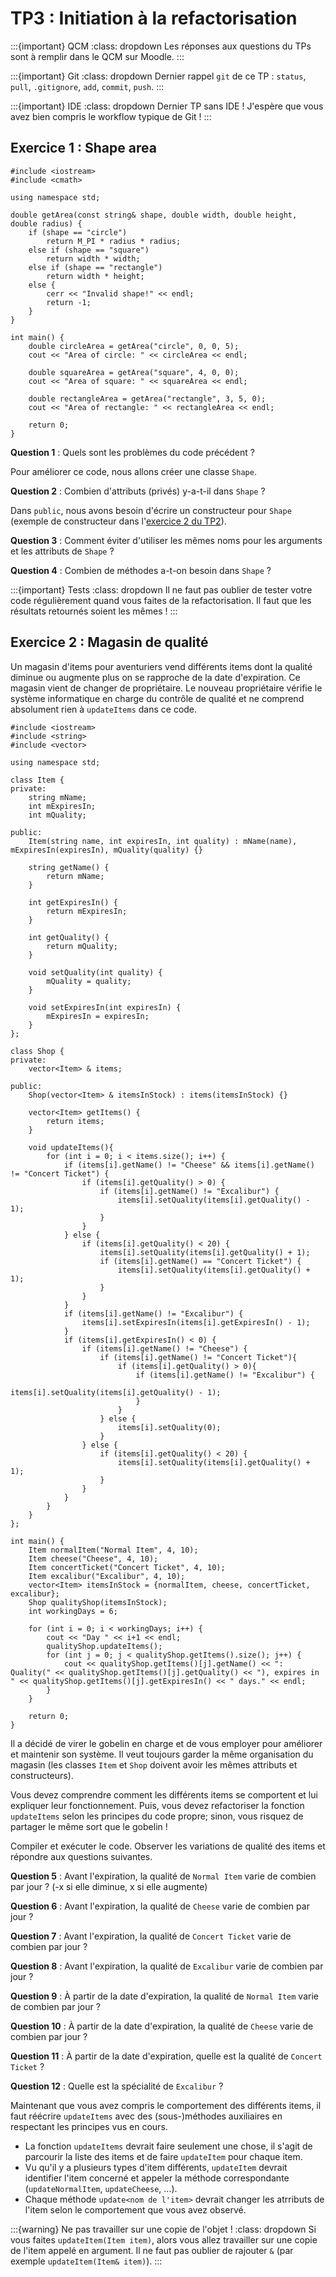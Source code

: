 # TP3 : Initiation à la refactorisation

:::{important} QCM
:class: dropdown
Les réponses aux questions du TPs sont à remplir dans le QCM sur Moodle.
:::

:::{important} Git
:class: dropdown
Dernier rappel `git` de ce TP : `status`, `pull`, `.gitignore`, `add`, `commit`, `push`.
:::

:::{important} IDE
:class: dropdown
Dernier TP sans IDE ! J'espère que vous avez bien compris le workflow typique de Git !
:::

## Exercice 1 : Shape area

```{code} cpp
#include <iostream>
#include <cmath>

using namespace std;

double getArea(const string& shape, double width, double height, double radius) {
    if (shape == "circle")
        return M_PI * radius * radius;
    else if (shape == "square")
        return width * width;
    else if (shape == "rectangle")
        return width * height;
    else {
        cerr << "Invalid shape!" << endl;
        return -1;
    }
}

int main() {
    double circleArea = getArea("circle", 0, 0, 5);
    cout << "Area of circle: " << circleArea << endl;

    double squareArea = getArea("square", 4, 0, 0);
    cout << "Area of square: " << squareArea << endl;

    double rectangleArea = getArea("rectangle", 3, 5, 0);
    cout << "Area of rectangle: " << rectangleArea << endl;

    return 0;
}
```

**Question 1** : Quels sont les problèmes du code précédent ?

Pour améliorer ce code, nous allons créer une classe `Shape`.

**Question 2** : Combien d'attributs (privés) y-a-t-il dans `Shape` ?

Dans `public`, nous avons besoin d'écrire un constructeur pour `Shape` (exemple de constructeur dans l'[exercice 2 du TP2](#tp2-ex2-class-example)).

**Question 3** : Comment éviter d'utiliser les mêmes noms pour les arguments et les attributs de `Shape` ?

**Question 4** : Combien de méthodes a-t-on besoin dans `Shape` ?

:::{important} Tests
:class: dropdown
Il ne faut pas oublier de tester votre code régulièrement quand vous faites de la refactorisation. Il faut que les résultats retournés soient les mêmes !
:::

## Exercice 2 : Magasin de qualité

Un magasin d'items pour aventuriers vend différents items dont la qualité diminue ou augmente plus on se rapproche de la date d'expiration. Ce magasin vient de changer de propriétaire. Le nouveau propriétaire vérifie le système informatique en charge du contrôle de qualité et ne comprend absolument rien à `updateItems` dans ce code.

```{code} cpp
#include <iostream>
#include <string>
#include <vector>

using namespace std;

class Item {
private:
    string mName;
    int mExpiresIn;
    int mQuality;

public:
    Item(string name, int expiresIn, int quality) : mName(name), mExpiresIn(expiresIn), mQuality(quality) {}

    string getName() {
    	return mName;
    }
    
    int getExpiresIn() {
    	return mExpiresIn;
    }
    
    int getQuality() {
    	return mQuality;
    }
    
    void setQuality(int quality) {
    	mQuality = quality;
    }
    
    void setExpiresIn(int expiresIn) {
    	mExpiresIn = expiresIn;
    }
};

class Shop {
private:
    vector<Item> & items;
    
public:
    Shop(vector<Item> & itemsInStock) : items(itemsInStock) {}
    
    vector<Item> getItems() {
    	return items;
    }
    
    void updateItems(){
    	for (int i = 0; i < items.size(); i++) {
    	    if (items[i].getName() != "Cheese" && items[i].getName() != "Concert Ticket") {
    	        if (items[i].getQuality() > 0) {
    	            if (items[i].getName() != "Excalibur") {
    	                items[i].setQuality(items[i].getQuality() - 1);
    	            }
    	        }
    	    } else {
    	        if (items[i].getQuality() < 20) {
    	            items[i].setQuality(items[i].getQuality() + 1);
    	            if (items[i].getName() == "Concert Ticket") {
    	            	items[i].setQuality(items[i].getQuality() + 1);
    	            }
    	        }
    	    }
    	    if (items[i].getName() != "Excalibur") {
    	        items[i].setExpiresIn(items[i].getExpiresIn() - 1);
    	    }
    	    if (items[i].getExpiresIn() < 0) {
    	        if (items[i].getName() != "Cheese") {
    	            if (items[i].getName() != "Concert Ticket"){
    	                if (items[i].getQuality() > 0){
    	                    if (items[i].getName() != "Excalibur") {
    	                        items[i].setQuality(items[i].getQuality() - 1);
    	                    }
    	                }
    	            } else {
    	                items[i].setQuality(0);
    	            }
    	        } else {
    	            if (items[i].getQuality() < 20) {
    	                items[i].setQuality(items[i].getQuality() + 1);
    	            }
    	        }
    	    }
    	}
    }
};

int main() {
    Item normalItem("Normal Item", 4, 10);
    Item cheese("Cheese", 4, 10);
    Item concertTicket("Concert Ticket", 4, 10);
    Item excalibur("Excalibur", 4, 10);
    vector<Item> itemsInStock = {normalItem, cheese, concertTicket, excalibur};
    Shop qualityShop(itemsInStock);
    int workingDays = 6;
    
    for (int i = 0; i < workingDays; i++) {
        cout << "Day " << i+1 << endl;
    	qualityShop.updateItems();
    	for (int j = 0; j < qualityShop.getItems().size(); j++) {
            cout << qualityShop.getItems()[j].getName() << ": Quality(" << qualityShop.getItems()[j].getQuality() << "), expires in " << qualityShop.getItems()[j].getExpiresIn() << " days." << endl;
    	}
    }

    return 0;
}
```

Il a décidé de virer le gobelin en charge et de vous employer pour améliorer et maintenir son système. Il veut toujours garder la même organisation du magasin (les classes `Item` et `Shop` doivent avoir les mêmes attributs et constructeurs). 

Vous devez comprendre comment les différents items se comportent et lui expliquer leur fonctionnement. Puis, vous devez refactoriser la fonction `updateItems` selon les principes du code propre; sinon, vous risquez de partager le même sort que le gobelin !

Compiler et exécuter le code. Observer les variations de qualité des items et répondre aux questions suivantes.

**Question 5** : Avant l'expiration, la qualité de `Normal Item` varie de combien par jour ? (-x si elle diminue, x si elle augmente)

**Question 6** : Avant l'expiration, la qualité de `Cheese` varie de combien par jour ?

**Question 7** : Avant l'expiration, la qualité de `Concert Ticket` varie de combien par jour ?

**Question 8** : Avant l'expiration, la qualité de `Excalibur` varie de combien par jour ?

**Question 9** : À partir de la date d'expiration, la qualité de `Normal Item` varie de combien par jour ?

**Question 10** : À partir de la date d'expiration, la qualité de `Cheese` varie de combien par jour ?

**Question 11** : À partir de la date d'expiration, quelle est la qualité de `Concert Ticket` ?

**Question 12** : Quelle est la spécialité de `Excalibur` ?

Maintenant que vous avez compris le comportement des différents items, il faut réécrire `updateItems` avec des (sous-)méthodes auxiliaires en respectant les principes vus en cours.
- La fonction `updateItems` devrait faire seulement une chose, il s'agit de parcourir la liste des items et de faire `updateItem` pour chaque item.
- Vu qu'il y a plusieurs types d'item différents, `updateItem` devrait identifier l'item concerné et appeler la méthode correspondante (`updateNormalItem`, `updateCheese`, ...).
- Chaque méthode `update<nom de l'item>` devrait changer les atrributs de l'item selon le comportement que vous avez observé.

:::{warning} Ne pas travailler sur une copie de l'objet !
:class: dropdown
Si vous faites `updateItem(Item item)`, alors vous allez travailler sur une copie de l'item appelé en argument. Il ne faut pas oublier de rajouter `&` (par exemple `updateItem(Item& item)`).
:::